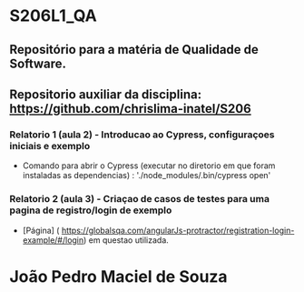 # S206L1_QA
## Repositório para a matéria de Qualidade de Software.
## Repositorio auxiliar da disciplina: https://github.com/chrislima-inatel/S206

### Relatorio 1 (aula 2) - Introducao ao Cypress, configuraçoes iniciais e exemplo
+ Comando para abrir o Cypress (executar no diretorio em que foram instaladas as dependencias) : './node_modules/.bin/cypress open'

### Relatorio 2 (aula 3) - Criaçao de casos de testes para uma pagina de registro/login de exemplo
+ [Página] ( https://globalsqa.com/angularJs-protractor/registration-login-example/#/login) em questao utilizada.

# João Pedro Maciel de Souza
